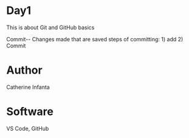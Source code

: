 # Day1

This is about Git and GitHub basics

Commit-- Changes made that are saved
steps of committing: 1) add 2) Commit

# Author

Catherine Infanta

# Software

VS Code, GitHub
